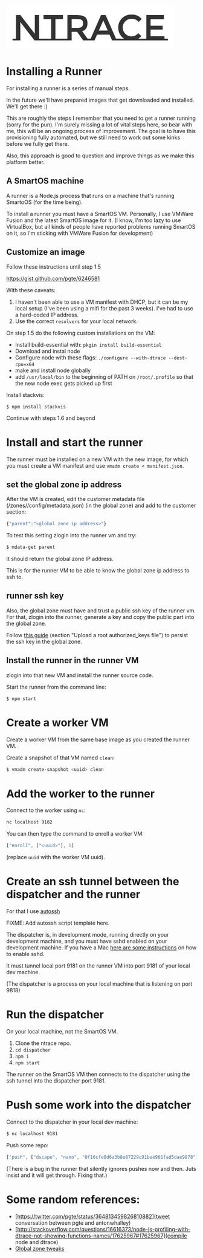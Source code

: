 ![Logo](../logo.png)

# Installing a Runner

For installing a runner is a series of manual steps.

In the future we'll have prepared images that get downloaded and installed. We'll get there :)

This are roughly the steps I remember that you need to get a runner running (sorry for the pun). I'm surely missing a lot of vital steps here, so bear with me, this will be an ongoing process of improvement. The goal is to have this provisioning fully automated, but we still need to work out some kinks before we fully get there.

Also, this approach is good to question and improve things as we make this platform better.


## A SmartOS machine

A runner is a Node.js process that runs on a machine that's running SmartoOS (for the time being).

To install a runner you must have a SmartOS VM. Personally, I use VMWare Fusion and the latest SmartOS image for it. (I know, I'm too lazy to use VirtualBox, but all kinds of people have reported problems running SmartOS on it, so I'm sticking with VMWare Fusion for development)

## Customize an image

Follow these instructions until step 1.5

https://gist.github.com/pgte/6246581

With these caveats:

1. I haven't been able to use a VM manifest with DHCP, but it can be my local setup (I've been using a mifi for the past 3 weeks). I've had to use a hard-coded IP address.
2. Use the correct `resolvers` for your local network.

On step 1.5 do the following custom installations on the VM:

* Install build-essential with: `pkgin install build-essential`
* Download and instal node
* Configure node with these flags: `./configure --with-dtrace --dest-cpu=x64`
* make and install node globally
* add `/usr/local/bin` to the beginning of PATH on `/root/.profile` so that the new node exec gets picked up first

Install stackvis:

```
$ npm install stackvis
```

Continue with steps 1.6 and beyond


# Install and start the runner

The runner must be installed on a new VM with the new image, for which you must create a VM manifest and use `vmadm create < manifest.json`.

## set the global zone ip address

After the VM is created, edit the customer metadata file (/zones/<uuid>/config/metadata.json) (in the global zone) and add to the customer section:

```javascript
{"parent":"<global zone ip address>"}
```

To test this setting zlogin into the runner vm and try:

```bash
$ mdata-get parent
```

It should return the global zone IP address.

This is for the runner VM to be able to know the global zone ip address to ssh to.

## runner ssh key

Also, the global zone must have and trust a public ssh key of the runner vm. For that, zlogin into the runner, generate a key and copy the public part into the global zone.

Follow [this guide](http://www.perkin.org.uk/posts/smartos-global-zone-tweaks.html) (section "Upload a root authorized_keys file") to persist the ssh key in the global zone.

## Install the runner in the runner VM

zlogin into that new VM and install the runner source code.

Start the runner from the command line:

```
$ npm start
```


# Create a worker VM

Create a worker VM from the same base image as you created the runner VM.

Create a snapshot of that VM named `clean`:

```bash
$ vmadm create-snapshot <uuid> clean
```

# Add the worker to the runner

Connect to the worker using `nc`:

```bash
nc localhost 9182
```

You can then type the command to enroll a worker VM:

```javascript
["enroll", ["<uuid>"], 1]
```

(replace `uuid` with the worker VM uuid).


# Create an ssh tunnel between the dispatcher and the runner

For that I use [autossh](http://www.harding.motd.ca/autossh/)

FIXME: Add autossh script template here.

The dispatcher is, in development mode, running directly on your development machine, and you must have sshd enabled on your development machine. If you have a Mac [here are some instructions](http://bluishcoder.co.nz/articles/mac-ssh.html) on how to enable sshd.

It must tunnel local port 9181 on the runner VM into port 9181 of your local dev machine.

(The dispatcher is a process on your local machine that is listening on port 9818)


# Run the dispatcher

On your local machine, not the SmartOS VM.

1. Clone the ntrace repo.
1. `cd dispatcher`
1. `npm i`
1. `npm start`

The runner on the SmartOS VM then connects to the dispatcher using the ssh tunnel into the dispatcher port 9181.


# Push some work into the dispatcher

Connect to the dispatcher in your local dev machine:

```bash
$ nc localhost 9181
```

Push some repo:

```javascript
["push", ["dscape", "nano", "0f16cfe0d6a3b8e87229c91bee901fad5dae9878"], 1]
```

(There is a bug in the runner that silently ignores pushes now and then. Juts insist and it will get through. Fixing that.)



# Some random references:

* [https://twitter.com/pgte/status/364813459826810882](tweet conversation between pgte and antonwhalley)
* [http://stackoverflow.com/questions/16616373/node-js-profiling-with-dtrace-not-showing-functions-names/17625967#17625967](compile node and dtrace)
* [Global zone tweaks](http://www.perkin.org.uk/posts/smartos-global-zone-tweaks.html)